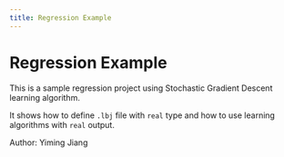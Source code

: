 ```yaml
---
title: Regression Example
---
```


# Regression Example

This is a sample regression project using Stochastic Gradient Descent learning algorithm.

It shows how to define `.lbj` file with `real` type and how to use learning algorithms with `real` output.

Author: Yiming Jiang